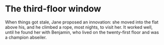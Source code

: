 The third-floor window
======================When things got stale, Jane proposed an innovation: she moved into the flat above his, and he climbed a rope, most nights, to visit her. It worked well, until he found her with Benjamin, who lived on the twenty-first floor and was a champion abseiler.